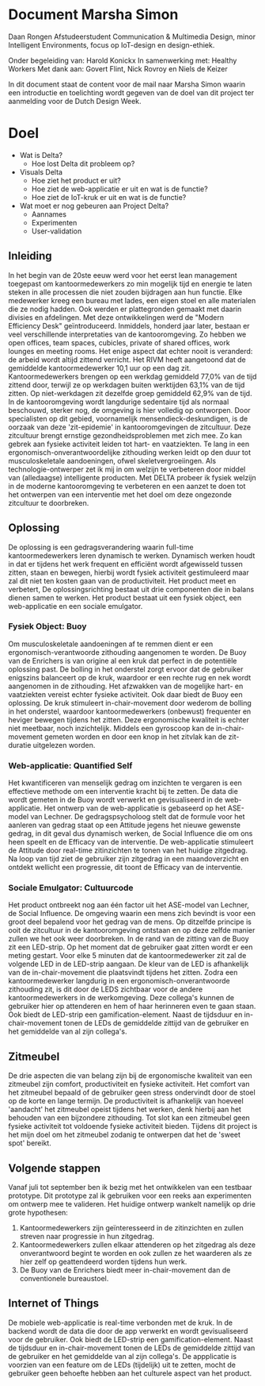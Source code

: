 # Document Marsha Simon

Daan Rongen
Afstudeerstudent Communication & Multimedia Design,
minor Intelligent Environments, focus op IoT-design en design-ethiek.

Onder begeleiding van: Harold Konickx
In samenwerking met: Healthy Workers
Met dank aan: Govert Flint, Nick Rovroy en Niels de Keizer

In dit document staat de content voor de mail naar Marsha Simon waarin een introductie en toelichting wordt gegeven van de doel van dit project ter aanmelding voor de Dutch Design Week.

# Doel
- Wat is Delta?
	- Hoe lost Delta dit probleem op?
- Visuals Delta
	- Hoe ziet het product er uit?
	- Hoe ziet de web-applicatie er uit en wat is de functie?
	- Hoe ziet de IoT-kruk er uit en wat is de functie?
- Wat moet er nog gebeuren aan Project Delta?
	- Aannames
	- Experimenten
	- User-validation

## Inleiding
In het begin van de 20ste eeuw werd voor het eerst lean management toegepast om kantoormedewerkers zo min mogelijk tijd en energie te laten steken in alle processen die niet zouden bijdragen aan hun functie. Elke medewerker kreeg een bureau met lades, een eigen stoel en alle materialen die ze nodig hadden. Ook werden er plattegronden gemaakt met daarin divisies en afdelingen.  Met deze ontwikkelingen werd de "Modern Efficiency Desk" geïntroduceerd. Inmiddels, honderd jaar later, bestaan er veel verschillende interpretaties van de kantooromgeving. Zo hebben we open offices, team spaces, cubicles, private of shared offices, work lounges en meeting rooms. Het enige aspect dat echter nooit is veranderd: de arbeid wordt altijd zittend verricht. Het RIVM heeft aangetoond dat de gemiddelde kantoormedewerker 10,1 uur op een dag zit. Kantoormedewerkers brengen op een werkdag gemiddeld 77,0% van de tijd zittend door, terwijl ze op werkdagen buiten werktijden 63,1% van de tijd zitten. Op niet-werkdagen zit dezelfde groep gemiddeld 62,9% van de tijd. In de kantooromgeving wordt langdurige sedentaire tijd als normaal beschouwd, sterker nog, de omgeving is hier volledig op ontworpen. Door specialisten op dit gebied, voornamelijk mensendieck-deskundigen, is de oorzaak van deze 'zit-epidemie' in kantooromgevingen de zitcultuur. Deze zitcultuur brengt ernstige gezondheidsproblemen met zich mee. Zo kan gebrek aan fysieke activiteit leiden tot hart- en vaatziekten. Te lang in een ergonomisch-onverantwoordelijke zithouding werken leidt op den duur tot musculoskeletale aandoeningen, ofwel skeletvergroeiingen. Als technologie-ontwerper zet ik mij in om welzijn te verbeteren door middel van (alledaagse) intelligente producten. Met DELTA probeer ik fysiek welzijn in de moderne kantooromgeving te verbeteren en een aanzet te doen tot het ontwerpen van een interventie met het doel om deze ongezonde zitcultuur te doorbreken.

## Oplossing
De oplossing is een gedragsverandering waarin full-time kantoormedewerkers leren dynamisch te werken. Dynamisch werken houdt in dat er tijdens het werk frequent en efficiënt wordt afgewisseld tussen zitten, staan en bewegen, hierbij wordt fysiek activiteit gestimuleerd maar zal dit niet ten kosten gaan van de productiviteit. Het product meet en verbetert, De oplossingsrichting bestaat uit drie componenten die in balans dienen samen te werken. Het product bestaat uit een fysiek object, een web-applicatie en een sociale emulgator.

### Fysiek Object: Buoy
Om musculoskeletale aandoeningen af te remmen dient er een ergonomisch-verantwoorde zithouding aangenomen te worden. De Buoy van de Enrichers is van origine al een kruk dat perfect in de potentiële oplossing past. De bolling in het onderstel zorgt ervoor dat de gebruiker enigszins balanceert op de kruk, waardoor er een rechte rug en nek wordt aangenomen in de zithouding. Het afzwakken van de mogelijke hart- en vaatziekten vereist echter fysieke activiteit. Ook daar biedt de Buoy een oplossing. De kruk stimuleert in-chair-movement door wederom de bolling in het onderstel, waardoor kantoormedewerkers (onbewust) frequenter en heviger bewegen tijdens het zitten. Deze ergonomische kwaliteit is echter niet meetbaar, noch inzichtelijk. Middels een gyroscoop kan de in-chair-movement gemeten worden en door een knop in het zitvlak kan de zit-duratie uitgelezen worden.

### Web-applicatie: Quantified Self
Het kwantificeren van menselijk gedrag om inzichten te vergaren is een effectieve methode om een interventie kracht bij te zetten. De data die wordt gemeten in de Buoy wordt verwerkt en gevisualiseerd in de web-applicatie. Het ontwerp van de web-applicatie is gebaseerd op het ASE-model van Lechner. De gedragspsycholoog stelt dat de formule voor het aanleren van gedrag staat op een Attitude jegens het nieuwe gewenste gedrag, in dit geval dus dynamisch werken, de Social Influence die om ons heen speelt en de Efficacy van de interventie. De  web-applicatie stimuleert de Attitude door real-time zitinzichten te tonen van het huidige zitgedrag. Na loop van tijd ziet de gebruiker zijn zitgedrag in een maandoverzicht en ontdekt wellicht een progressie, dit toont de Efficacy van de interventie.

### Sociale Emulgator: Cultuurcode
Het product ontbreekt nog aan één factor uit het ASE-model van Lechner, de Social Influence. De omgeving waarin een mens zich bevindt is voor een groot deel bepalend voor het gedrag van de mens. Op ditzelfde principe is ooit de zitcultuur in de kantooromgeving ontstaan en op deze zelfde manier zullen we het ook weer doorbreken. In de rand van de zitting van de Buoy zit een LED-strip. Op het moment dat de gebruiker gaat zitten wordt er een meting gestart. Voor elke 5 minuten dat de kantoormedewerker zit zal de volgende LED in de LED-strip aangaan. De kleur van de LED is afhankelijk van de in-chair-movement die plaatsvindt tijdens het zitten. Zodra een kantoormedewerker langdurig in een ergonomisch-onverantwoorde zithouding zit, is dit door de LEDS zichtbaar voor de andere kantoormedewerkers in de werkomgeving. Deze collega's kunnen de gebruiker hier op attenderen en hem of haar herinneren even te gaan staan. Ook biedt de LED-strip een gamification-element. Naast de tijdsduur en in-chair-movement tonen de LEDs de gemiddelde zittijd van de gebruiker en het gemiddelde van al zijn collega's.


## Zitmeubel
De drie aspecten die van belang zijn bij de ergonomische kwaliteit van een zitmeubel zijn comfort, productiviteit en fysieke activiteit. Het comfort van het zitmeubel bepaald of de gebruiker geen stress ondervindt door de stoel op de korte en lange termijn. De productiviteit is afhankelijk van hoeveel 'aandacht' het zitmeubel opeist tijdens het werken, denk hierbij aan het behouden van een bijzondere zithouding. Tot slot kan een zitmeubel geen fysieke activiteit tot voldoende fysieke activiteit bieden. Tijdens dit project is het mijn doel om het zitmeubel zodanig te ontwerpen dat het de 'sweet spot' bereikt.

## Volgende stappen
Vanaf juli tot september ben ik bezig met het ontwikkelen van een testbaar prototype. Dit prototype zal ik gebruiken voor een reeks aan experimenten om ontwerp mee te valideren. Het huidige ontwerp wankelt namelijk op drie grote hypothesen:
1. Kantoormedewerkers zijn geïnteresseerd in de zitinzichten en zullen streven naar progressie in hun zitgedrag.
2. Kantoormedewerkers zullen elkaar attenderen op het zitgedrag als deze onverantwoord begint te worden en ook zullen ze het waarderen als ze hier zelf op geattendeerd worden tijdens hun werk.
3. De Buoy van de Enrichers biedt meer in-chair-movement dan de conventionele bureaustoel.


## Internet of Things
De mobiele web-applicatie is real-time verbonden met de kruk. In de backend wordt de data die door de app verwerkt en wordt gevisualiseerd voor de gebruiker. Ook biedt de LED-strip een gamification-element. Naast de tijdsduur en in-chair-movement tonen de LEDs de gemiddelde zittijd van de gebruiker en het gemiddelde van al zijn collega's. De appplicatie is voorzien van een feature om de LEDs (tijdelijk) uit te zetten, mocht de gebruiker geen behoefte hebben aan het culturele aspect van het product.
